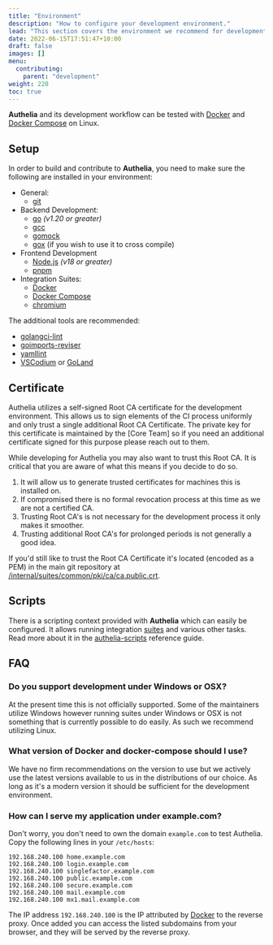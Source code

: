 ```yaml
---
title: "Environment"
description: "How to configure your development environment."
lead: "This section covers the environment we recommend for development."
date: 2022-06-15T17:51:47+10:00
draft: false
images: []
menu:
  contributing:
    parent: "development"
weight: 220
toc: true
---
```


__Authelia__ and its development workflow can be tested with [Docker] and [Docker Compose] on Linux.

## Setup

In order to build and contribute to __Authelia__, you need to make sure the following are installed in your environment:

* General:
  * [git]
* Backend Development:
  * [go] *(v1.20 or greater)*
  * [gcc]
  * [gomock]
  * [gox] (if you wish to use it to cross compile)
* Frontend Development
  * [Node.js] *(v18 or greater)*
  * [pnpm]
* Integration Suites:
  * [Docker]
  * [Docker Compose]
  * [chromium]

The additional tools are recommended:

* [golangci-lint]
* [goimports-reviser]
* [yamllint]
* [VSCodium] or [GoLand]

## Certificate

Authelia utilizes a self-signed Root CA certificate for the development environment. This allows us to sign elements of
the CI process uniformly and only trust a single additional Root CA Certificate. The private key for this certificate is
maintained by the [Core Team] so if you need an additional certificate signed for this purpose please reach out to them.

While developing for Authelia you may also want to trust this Root CA. It is critical that you are aware of what this
means if you decide to do so.

1. It will allow us to generate trusted certificates for machines this is installed on.
2. If compromised there is no formal revocation process at this time as we are not a certified CA.
3. Trusting Root CA's is not necessary for the development process it only makes it smoother.
4. Trusting additional Root CA's for prolonged periods is not generally a good idea.

If you'd still like to trust the Root CA Certificate it's located (encoded as a PEM) in the main git repository at
 [/internal/suites/common/pki/ca/ca.public.crt](https://github.com/authelia/authelia/blob/master/internal/suites/common/pki/ca/ca.public.crt).

## Scripts

There is a scripting context provided with __Authelia__ which can easily be configured. It allows running integration
[suites] and various other tasks. Read more about it in the [authelia-scripts](reference-authelia-scripts.md) reference
guide.

## FAQ

### Do you support development under Windows or OSX?

At the present time this is not officially supported. Some of the maintainers utilize Windows however running suites
under Windows or OSX is not something that is currently possible to do easily. As such we recommend utilizing Linux.

### What version of Docker and docker-compose should I use?

We have no firm recommendations on the version to use but we actively use the latest versions available to us in the
distributions of our choice. As long as it's a modern version it should be sufficient for the development environment.

### How can I serve my application under example.com?

Don't worry, you don't need to own the domain `example.com` to test Authelia. Copy the following lines in
your `/etc/hosts`:

```text
192.168.240.100 home.example.com
192.168.240.100 login.example.com
192.168.240.100 singlefactor.example.com
192.168.240.100 public.example.com
192.168.240.100 secure.example.com
192.168.240.100 mail.example.com
192.168.240.100 mx1.mail.example.com
```

The IP address `192.168.240.100` is the IP attributed by [Docker] to the reverse proxy. Once added you can access the
listed subdomains from your browser, and they will be served by the reverse proxy.

[suites]: ./integration-suites.md
[Buildkite]: https://buildkite.com/
[React]: https://reactjs.org/
[go]: https://go.dev/dl/
[gox]: https://github.com/authelia/gox
[gomock]: https://github.com/golang/mock
[Node.js]: https://nodejs.org/en/download/
[pnpm]: https://pnpm.io/installation
[Docker]: https://docs.docker.com/get-docker/
[Docker Compose]: https://docs.docker.com/compose/install/
[golangci-lint]: https://golangci-lint.run/usage/install/
[goimports-reviser]: https://github.com/incu6us/goimports-reviser#install
[yamllint]: https://yamllint.readthedocs.io/en/stable/quickstart.html
[VSCodium]: https://vscodium.com/
[GoLand]: https://www.jetbrains.com/go/
[chromium]: https://www.chromium.org/
[git]: https://git-scm.com/
[gcc]: https://gcc.gnu.org/
